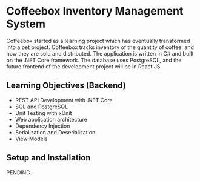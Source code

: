 # Coffeebox Inventory Management System
Coffeebox started as a learning project which has eventually transformed into a pet project. Coffeebox tracks inventory of the quantity of coffee, and how they are sold and distributed. The application is written in C# and built on the .NET Core framework. The database uses PostgreSQL, and the future frontend of the development project will be in React JS.

## Learning Objectives (Backend)
- REST API Development with .NET Core
- SQL and PostgreSQL
- Unit Testing with xUnit
- Web application architecture
- Dependency Injection
- Serialization and Deserialization
- View Models

## Setup and Installation

PENDING.